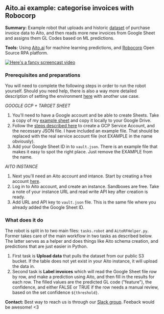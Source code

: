 ## Aito.ai example: categorise invoices with Robocorp

**Summary:** Example robot that uploads and historic [dataset](https://www.kaggle.com/nikhil1011/predict-product-category-from-given-invoice) of purchase invoice data to Aito, and then reads more new invoices from Google Sheet and assigns them GL Codes based on ML predictions.

**Tools:** Using [Aito.ai](https://aito.ai) for machine learning predictions, and [Robocorp](https://robocorp.com/) Open Source RPA platform.

[![Here's a fancy screencast video](https://img.youtube.com/vi/tjWVnskjBlg/0.jpg)](http://www.youtube.com/watch?v=tjWVnskjBlg)

### Prerequisites and preparations

You will need to complete the following steps in order to run the robot yourself. Should you need help, there is also a way more detailed description of setting the environment [here](https://aito.document360.io/docs/aito-x-robocorp) with another use case.

*GOOGLE GCP + TARGET SHEET*

1. You'll need to have a Google account and be able to create Sheets. Take a copy of my [example sheet](https://docs.google.com/spreadsheets/d/1egc4-ka4G2R1piztdLWkj2qqflQcuoqxZBHffE3u8k0/edit?usp=sharing) and copy it locally to your Google Drive.
2. Follow the [steps described here](https://robocorp.com/docs/development-guide/google-sheets/interacting-with-google-sheets) to create a GCP Service Account, and the necessary JSON file. I have included an example file. That should be replaced with the real service account file (not EXAMPLE in the name obviously).
3. Add your Google Sheet ID in to `vault.json`. There is an example file that makes it easy to spot the right place. Just remove the EXAMPLE from the name.

*AITO INSTANCE*

1. Next you'll need an Aito account and intance. Start by creating a free account [here](https://aito.ai/sign-up/).
2. Log in to Aito account, and create an instance. Sandboxes are free. Take a note of your instance URL and read write API key after creation is ready.
3. Add URL and API key to `vault.json` file. This is the same file where you already added the Google Sheet ID.

### What does it do

The robot is split in to two main files: `tasks.robot` and `AitoRFHelper.py`. Former takes care of the main workflow in two tasks as described below. The latter serves as a helper and does things like Aito schema creation, and predictions that are just easier in Python.

1. First task is **Upload data** that pulls the dataset from our public S3 bucket. If the table does not yet exist in your Aito instance, it will upload the data in.
2. Second task is **Label invoices** which will read the Google Sheet file row by row, and make a prediction using Aito, and then fill in the results for each row. The filled values are the predicted GL code ("feature"), the confidence, and either FALSE or TRUE if the row needs a manual review, based on the set confidence `${threshold}`.

**Contact:** Best way to reach us is through our [Slack group](https://aito.ai/join-slack/). Feeback would be awesome! <3